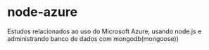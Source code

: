# node-azure
Estudos relacionados ao uso do Microsoft Azure, usando node.js e administrando banco de dados com mongodb(mongoose))
